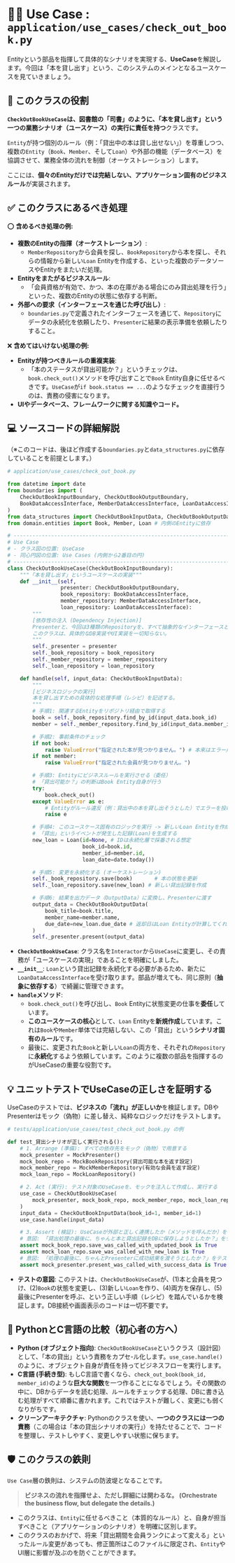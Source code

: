 # 👨‍🏫 Use Case : `application/use_cases/check_out_book.py`

Entityという部品を指揮して具体的なシナリオを実現する、**UseCase**を解説します。今回は「本を貸し出す」という、このシステムのメインとなるユースケースを見ていきましょう。

## 🎯 このクラスの役割

**`CheckOutBookUseCase`は、図書館の「司書」のように、「本を貸し出す」という一つの業務シナリオ（ユースケース）の実行に責任を持つ**クラスです。

`Entity`が持つ個別のルール（例：「貸出中の本は貸し出せない」）を尊重しつつ、複数の`Entity`（`Book`、`Member`、そして`Loan`）や外部の機能（データベース）を協調させて、業務全体の流れを制御（オーケストレーション）します。

ここには、**個々のEntityだけでは完結しない、アプリケーション固有のビジネスルール**が実装されます。


## ✅ このクラスにあるべき処理

⭕️ **含めるべき処理の例:**

  * **複数のEntityの指揮（オーケストレーション）**:
      * `MemberRepository`から会員を探し、`BookRepository`から本を探し、それらの情報から新しい`Loan` Entityを作成する、といった複数のデータソースやEntityをまたいだ処理。
  * **Entityをまたがるビジネスルール**:
      * 「会員資格が有効で、かつ、本の在庫がある場合にのみ貸出処理を行う」といった、複数のEntityの状態に依存する判断。
  * **外部への要求（インターフェースを通じた呼び出し）**:
      * `boundaries.py`で定義されたインターフェースを通じて、`Repository`にデータの永続化を依頼したり、`Presenter`に結果の表示準備を依頼したりすること。

❌ **含めてはいけない処理の例:**

  * **Entityが持つべきルールの重複実装**:
      * 「本のステータスが貸出可能か？」というチェックは、`book.check_out()`メソッドを呼び出すことで`Book` Entity自身に任せるべきです。`UseCase`が`if book.status == ...`のようなチェックを直接行うのは、責務の侵害になります。
  * **UIやデータベース、フレームワークに関する知識やコード。**

## 💻 ソースコードの詳細解説

（※このコードは、後ほど作成する`boundaries.py`と`data_structures.py`に依存していることを前提とします。）

```python
# application/use_cases/check_out_book.py

from datetime import date
from boundaries import (
    CheckOutBookInputBoundary, CheckOutBookOutputBoundary,
    BookDataAccessInterface, MemberDataAccessInterface, LoanDataAccessInterface
)
from data_structures import CheckOutBookInputData, CheckOutBookOutputData
from domain.entities import Book, Member, Loan # 内側のEntityに依存

# -----------------------------------------------------------------------------
# Use Case
# - クラス図の位置: UseCase
# - 同心円図の位置: Use Cases (内側から2番目の円)
# -----------------------------------------------------------------------------
class CheckOutBookUseCase(CheckOutBookInputBoundary):
    """「本を貸し出す」というユースケースの実装"""
    def __init__(self,
                 presenter: CheckOutBookOutputBoundary,
                 book_repository: BookDataAccessInterface,
                 member_repository: MemberDataAccessInterface,
                 loan_repository: LoanDataAccessInterface):
        """
        [依存性の注入 (Dependency Injection)]
        Presenterと、今回は3種類のRepositoryを、すべて抽象的なインターフェースとして受け取る。
        このクラスは、具体的なDB実装やUI実装を一切知らない。
        """
        self._presenter = presenter
        self._book_repository = book_repository
        self._member_repository = member_repository
        self._loan_repository = loan_repository

    def handle(self, input_data: CheckOutBookInputData):
        """
        [ビジネスロジックの実行]
        本を貸し出すための具体的な処理手順（レシピ）を記述する。
        """
        # 手順1: 関連するEntityをリポジトリ経由で取得する
        book = self._book_repository.find_by_id(input_data.book_id)
        member = self._member_repository.find_by_id(input_data.member_id)

        # 手順2: 事前条件のチェック
        if not book:
            raise ValueError("指定された本が見つかりません。") # 本来はエラー用Presenterを呼ぶ
        if not member:
            raise ValueError("指定された会員が見つかりません。")

        # 手順3: Entityにビジネスルールを実行させる（委任）
        # 「貸出可能か？」の判断はBook Entity自身が行う
        try:
            book.check_out()
        except ValueError as e:
            # Entityがルール違反（例：貸出中の本を貸し出そうとした）でエラーを投げたら、それを捕捉して処理する
            raise e

        # 手順4: このユースケース固有のロジックを実行 -> 新しいLoan Entityを作成
        # 「貸出」というイベントが発生した記録(Loan)を生成する
        new_loan = Loan(id=None, # IDは永続化層で採番される想定
                        book_id=book.id,
                        member_id=member.id,
                        loan_date=date.today())

        # 手順5: 変更を永続化する (オーケストレーション)
        self._book_repository.save(book)       # 本の状態を更新
        self._loan_repository.save(new_loan) # 新しい貸出記録を作成

        # 手順6: 結果を出力データ（OutputData）に変換し、Presenterに渡す
        output_data = CheckOutBookOutputData(
            book_title=book.title,
            member_name=member.name,
            due_date=new_loan.due_date # 返却日はLoan Entityが計算してくれる
        )
        self._presenter.present(output_data)

```

  * **`CheckOutBookUseCase`**: クラス名を`Interactor`から`UseCase`に変更し、その責務が「ユースケースの実現」であることを明確にしました。
  * **`__init__`**: `Loan`という貸出記録を永続化する必要があるため、新たに`LoanDataAccessInterface`を受け取ります。部品が増えても、同じ原則（**抽象に依存する**）で綺麗に管理できます。
  * **`handle`メソッド**:
      * `book.check_out()`を呼び出し、`Book` Entityに状態変更の仕事を**委任**しています。
      * **このユースケースの核心**として、`Loan` Entityを**新規作成**しています。これは`Book`や`Member`単体では完結しない、この「貸出」という**シナリオ固有のルール**です。
      * 最後に、変更された`Book`と新しい`Loan`の両方を、それぞれの`Repository`に**永続化**するよう依頼しています。このように複数の部品を指揮するのがUseCaseの重要な役割です。

## 💡 ユニットテストでUseCaseの正しさを証明する

UseCaseのテストでは、**ビジネスの「流れ」が正しいか**を検証します。DBやPresenterはモック（偽物）に差し替え、純粋なロジックだけをテストします。

```python
# tests/application/use_cases/test_check_out_book.py の例

def test_貸出シナリオが正しく実行される():
    # 1. Arrange (準備): すべての依存先をモック（偽物）で用意する
    mock_presenter = MockPresenter()
    mock_book_repo = MockBookRepository(貸出可能な本を返す設定)
    mock_member_repo = MockMemberRepository(有効な会員を返す設定)
    mock_loan_repo = MockLoanRepository()

    # 2. Act (実行): テスト対象のUseCaseを、モックを注入して作成し、実行する
    use_case = CheckOutBookUseCase(
        mock_presenter, mock_book_repo, mock_member_repo, mock_loan_repo
    )
    input_data = CheckOutBookInputData(book_id=1, member_id=1)
    use_case.handle(input_data)

    # 3. Assert (検証): UseCaseが外部と正しく連携したか（メソッドを呼んだか）を確認
    # 意図: 「貸出処理の最後に、ちゃんと本と貸出記録をDBに保存しようとしたか？」をテスト
    assert mock_book_repo.save_was_called_with_updated_book is True
    assert mock_loan_repo.save_was_called_with_new_loan is True
    # 意図: 「処理の最後に、ちゃんとPresenterに成功結果を渡そうとしたか？」をテスト
    assert mock_presenter.present_was_called_with_success_data is True
```

  * **テストの意図**: このテストは、`CheckOutBookUseCase`が、(1)本と会員を見つけ、(2)`Book`の状態を変更し、(3)新しい`Loan`を作り、(4)両方を保存し、(5)最後にPresenterを呼ぶ、という正しい手順（レシピ）を踏んでいるかを検証します。DB接続や画面表示のコードは一切不要です。

## 🐍 PythonとC言語の比較（初心者の方へ）

  * **Python (オブジェクト指向)**: `CheckOutBookUseCase`というクラス（設計図）として、「本の貸出」という責務をカプセ-ル化します。`use_case.handle()`のように、オブジェクト自身が責任を持ってビジネスフローを実行します。
  * **C言語 (手続き型)**: もしC言語で書くなら、`check_out_book(book_id, member_id)`のような**巨大な関数**を一つ作ることになるでしょう。その関数の中に、DBからデータを読む処理、ルールをチェックする処理、DBに書き込む処理がすべて順番に書かれます。これではテストが難しく、変更にも弱くなりがちです。
  * **クリーンアーキテクチャ**: Pythonのクラスを使い、**一つのクラスには一つの責務**（この場合は「本の貸出シナリオの実行」）を持たせることで、コードを整理し、テストしやすく、変更しやすい状態に保ちます。

## 🛡️ このクラスの鉄則

`Use Case`層の鉄則は、システムの防波堤となることです。

> **ビジネスの流れを指揮せよ、ただし詳細には関わるな。 (Orchestrate the business flow, but delegate the details.)**

  * このクラスは、`Entity`に任せるべきこと（本質的なルール）と、自身が担当すべきこと（アプリケーションのシナリオ）を明確に区別します。
  * このクラスのおかげで、将来「貸出期間を会員ランクによって変える」といったルール変更があっても、修正箇所はこのファイルに限定され、`Entity`やUI層に影響が及ぶのを防ぐことができます。